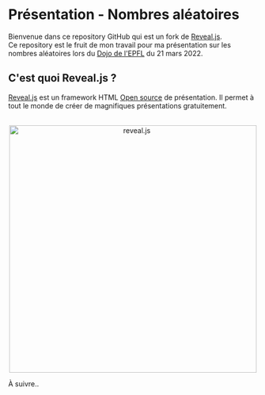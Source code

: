 # Présentation - Nombres aléatoires
Bienvenue dans ce repository GitHub qui est un fork de [Reveal.js](https://github.com/hakimel/reveal.js).<br>Ce repository est le fruit de mon travail pour ma présentation sur les nombres aléatoires lors du [Dojo de l'EPFL](https://github.com/epfl-dojo) du 21 mars 2022.

## C'est quoi Reveal.js ?
[Reveal.js](https://github.com/hakimel/reveal.js) est un framework HTML [Open source](https://fr.wikipedia.org/wiki/Open_source) de présentation. Il permet à tout le monde de créer de magnifiques présentations gratuitement.<br><br>
<p align="center">
  <a href="https://revealjs.com">
  <img src="https://hakim-static.s3.amazonaws.com/reveal-js/logo/v1/reveal-black-text-sticker.png" alt="reveal.js" width="500">
  </a>
</p>

À suivre..